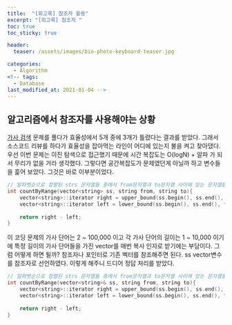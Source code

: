```yaml
---
title:  "[회고록] 참조자 활용"
excerpt: "[회고록] 참조자 "
toc: true
toc_sticky: true

header:
  teaser: /assets/images/bio-photo-keyboard-teaser.jpg

categories:
  - Algorithm
<!-- tags:
  - Database 
last_modified_at: 2021-01-04 -->
---
```

## 알고리즘에서 참조자를 사용해야는 상황
[가사 검색](https://programmers.co.kr/learn/courses/30/lessons/60060) 문제를 풀다가 효율성에서 5개 중에 3개가 틀렸다는 결과를 받았다. 그래서 소스코드 리뷰를 하다가 
효율성을 잡아먹는 라인이 어디에 있는지 불을 켜고 찾아댔다. 우선 이번 문제는 이진 탐색으로 접근했기 때문에 시간 복잡도는 O(logN) + 알파 가 되서 무리가 없을 거라 생각했다. 그렇다면 공간복잡도가 
문제였던게 아닐까 하고 변수들을 흝어 보았다. 그것은 바로 이부분이었다.

```c++
// 알파벳순으로 정렬된 strs 문자열들 중에서 from문자열과 to문자열 사이에 있는 문자열들의 갯수를 리턴한다
int countByRange(vector<string> ss, string from, string to){
    vector<string>::iterator right = upper_bound(ss.begin(), ss.end(), to);
    vector<string>::iterator left = lower_bound(ss.begin(), ss.end(), from);
    
    return right - left;
}
```

이 코딩 문제의 가사 단어는 2 ~ 100,000 이고 각 가사 단어의 길이는 1 ~ 10,000 이기에 특정 길이의 가사 단어들을 가진 vector를 매번 복사 인자로 받기에는 부담이다. 그럼 어떻게 하면 될까?
참조자나 포인터로 기존 벡터를 참조해주면 된다. ss vector변수를 참조자로 선언하였다. 이렇게 해주니 드디어 정답 처리를 받았다.
 

```c++
// 알파벳순으로 정렬된 strs 문자열들 중에서 from문자열과 to문자열 사이에 있는 문자열들의 갯수를 리턴한다
int countByRange(vector<string>& ss, string from, string to){
    vector<string>::iterator right = upper_bound(ss.begin(), ss.end(), to);
    vector<string>::iterator left = lower_bound(ss.begin(), ss.end(), from);
    
    return right - left;
}
```





